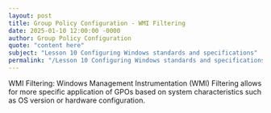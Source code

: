 ```yaml
---
layout: post
title: Group Policy Configuration - WMI Filtering
date: 2025-01-10 12:00:00 -0000
author: Group Policy Configuration
quote: "content here"
subject: "Lesson 10 Configuring Windows standards and specifications"
permalink: "/Lesson 10 Configuring Windows standards and specifications/Group Policy Configuration/Group Policy Configuration - WMI Filtering"
---
```


WMI Filtering: Windows Management Instrumentation (WMI) Filtering allows for more specific application of GPOs based on system characteristics such as OS version or hardware configuration.
